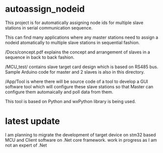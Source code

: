 # autoassign_nodeid
This project is for automatically assigning node ids for multiple slave stations in serial communication sequence.

This can find many applications where any master stations need to assign a nodeid atomatically to multiple slave stations in sequential fashion.

/Docs/concept.pdf explains the concept and arrangement of slaves in a sequence in back to back fashion.

/MCU_test/ contains slave target card design which is based on RS485 bus. Sample Arduino code for master and 2 slaves is also in this directory.

/App/Tool is where there will be source code of a tool to develop a GUI software tool which will configure these slave stations so that Master can configure them automaically and poll data from them.

This tool is based on Python and wxPython library is being used.


# latest update
I am planning to migrate the development of target device on stm32 based MCU and Client software on .Net core framework. work in progress as I am not an expert of .Net
